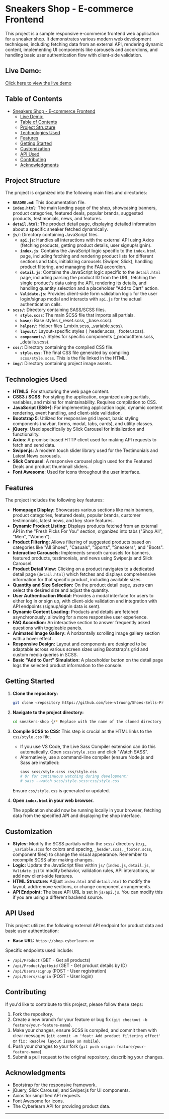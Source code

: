 # Sneakers Shop - E-commerce Frontend

This project is a sample responsive e-commerce frontend web application for a sneaker shop. It demonstrates various modern web development techniques, including fetching data from an external API, rendering dynamic content, implementing UI components like carousels and accordions, and handling basic user authentication flow with client-side validation.

## Live Demo:
[Click here to view the live demo](https://shoes-sells-project.vercel.app/) 

## Table of Contents

- [Sneakers Shop - E-commerce Frontend](#sneakers-shop---e-commerce-frontend)
  - [Live Demo:](#live-demo)
  - [Table of Contents](#table-of-contents)
  - [Project Structure](#project-structure)
  - [Technologies Used](#technologies-used)
  - [Features](#features)
  - [Getting Started](#getting-started)
  - [Customization](#customization)
  - [API Used](#api-used)
  - [Contributing](#contributing)
  - [Acknowledgments](#acknowledgments)

## Project Structure

The project is organized into the following main files and directories:

-   **`README.md`**: This documentation file.
-   **`index.html`**: The main landing page of the shop, showcasing banners, product categories, featured deals, popular brands, suggested products, testimonials, news, and features.
-   **`detail.html`**: The product detail page, displaying detailed information about a specific sneaker fetched dynamically.
-   **`js/`**: Directory containing JavaScript files.
    -   **`api.js`**: Handles all interactions with the external API using Axios (fetching products, getting product details, user signup/signin).
    -   **`index.js`**: Contains the JavaScript logic specific to the `index.html` page, including fetching and rendering product lists for different sections and tabs, initializing carousels (Swiper, Slick), handling product filtering, and managing the FAQ accordion.
    -   **`detail.js`**: Contains the JavaScript logic specific to the `detail.html` page, including parsing the product ID from the URL, fetching the single product's data using the API, rendering its details, and handling quantity selection and a placeholder "Add to Cart" action.
    -   **`Validate.js`**: Provides client-side form validation logic for the user login/signup modal and interacts with `api.js` for the actual authentication calls.
-   **`scss/`**: Directory containing SASS/SCSS files.
    -   **`style.scss`**: The main SCSS file that imports all partials.
    -   **`base/`**: Base styles (_reset.scss, _base.scss).
    -   **`helper/`**: Helper files (_mixin.scss, _variable.scss).
    -   **`layout/`**: Layout-specific styles (_header.scss, _footer.scss).
    -   **`components/`**: Styles for specific components (_productItem.scss, _details.scss).
-   **`css/`**: Directory containing the compiled CSS file.
    -   **`style.css`**: The final CSS file generated by compiling `scss/style.scss`. This is the file linked in the HTML.
-   **`img/`**: Directory containing project image assets.

## Technologies Used

-   **HTML5**: For structuring the web page content.
-   **CSS3 / SCSS**: For styling the application, organized using partials, variables, and mixins for maintainability. Requires compilation to CSS.
-   **JavaScript (ES6+)**: For implementing application logic, dynamic content rendering, event handling, and client-side validation.
-   **Bootstrap 5**: Utilized for responsive grid layout, basic styling components (navbar, forms, modal, tabs, cards), and utility classes.
-   **jQuery**: Used specifically by Slick Carousel for initialization and functionality.
-   **Axios**: A promise-based HTTP client used for making API requests to fetch and send data.
-   **Swiper.js**: A modern touch slider library used for the Testimonials and Latest News carousels.
-   **Slick Carousel**: A responsive carousel plugin used for the Featured Deals and product thumbnail sliders.
-   **Font Awesome**: Used for icons throughout the user interface.

## Features

The project includes the following key features:

-   **Homepage Display:** Showcases various sections like main banners, product categories, featured deals, popular brands, customer testimonials, latest news, and key store features.
-   **Dynamic Product Listing:** Displays products fetched from an external API in the "Fresh Picks For You" section, organized into tabs ("Shop All", "Men", "Women").
-   **Product Filtering:** Allows filtering of suggested products based on categories like "All Shoes", "Casuals", "Sports", "Sneakers", and "Boots".
-   **Interactive Carousels:** Implements smooth carousels for banners, featured products, testimonials, and news using Swiper.js and Slick Carousel.
-   **Product Detail View:** Clicking on a product navigates to a dedicated detail page (`detail.html`) which fetches and displays comprehensive information for that specific product, including available sizes.
-   **Quantity and Size Selection:** On the product detail page, users can select the desired size and adjust the quantity.
-   **User Authentication Modal:** Provides a modal interface for users to either log in or sign up, with client-side validation and integration with API endpoints (signup/signin data is sent).
-   **Dynamic Content Loading:** Products and details are fetched asynchronously, allowing for a more responsive user experience.
-   **FAQ Accordion:** An interactive section to answer frequently asked questions with toggleable panels.
-   **Animated Image Gallery:** A horizontally scrolling image gallery section with a hover effect.
-   **Responsive Design:** Layout and components are designed to be adaptable across various screen sizes using Bootstrap's grid and custom media queries in SCSS.
-   **Basic "Add to Cart" Simulation:** A placeholder button on the detail page logs the selected product information to the console.

## Getting Started

1.  **Clone the repository:**
    ```bash
    git clone <repository https://github.com/lee-vtruong/Shoes-Sells-Project.git> {/* Replace with your repository's clone URL */}
    ```
2.  **Navigate to the project directory:**
    ```bash
    cd sneakers-shop {/* Replace with the name of the cloned directory */}
    ```
3.  **Compile SCSS to CSS:** This step is crucial as the HTML links to the `css/style.css` file.
    *   If you use VS Code, the Live Sass Compiler extension can do this automatically. Open `scss/style.scss` and click "Watch SASS".
    *   Alternatively, use a command-line compiler (ensure Node.js and Sass are installed):
        ```bash
        sass scss/style.scss css/style.css
        # Or for continuous watching during development:
        # sass --watch scss/style.scss:css/style.css
        ```
    Ensure `css/style.css` is generated or updated.
4.  **Open `index.html` in your web browser.**

    The application should now be running locally in your browser, fetching data from the specified API and displaying the shop interface.

## Customization

-   **Styles:** Modify the SCSS partials within the `scss/` directory (e.g., `_variable.scss` for colors and spacing, `_header.scss`, `_footer.scss`, component files) to change the visual appearance. Remember to recompile SCSS after making changes.
-   **Logic:** Update the JavaScript files within `js/` (`index.js`, `detail.js`, `Validate.js`) to modify behavior, validation rules, API interactions, or add new client-side features.
-   **HTML Structure:** Adjust `index.html` and `detail.html` to modify the layout, add/remove sections, or change component arrangements.
-   **API Endpoint:** The base API URL is set in `js/api.js`. You can modify this if you are using a different backend source.

## API Used

This project utilizes the following external API endpoint for product data and basic user authentication:

-   **Base URL:** `https://shop.cyberlearn.vn`

Specific endpoints used include:
-   `/api/Product` (GET - Get all products)
-   `/api/Product/getbyid` (GET - Get product details by ID)
-   `/api/Users/signup` (POST - User registration)
-   `/api/Users/signin` (POST - User login)

## Contributing

If you'd like to contribute to this project, please follow these steps:

1.  Fork the repository.
2.  Create a new branch for your feature or bug fix (`git checkout -b feature/your-feature-name`).
3.  Make your changes, ensure SCSS is compiled, and commit them with clear messages (`git commit -m 'feat: Add product filtering effect'` or `fix: Resolve layout issue on mobile`).
4.  Push your changes to your fork (`git push origin feature/your-feature-name`).
5.  Submit a pull request to the original repository, describing your changes.

## Acknowledgments

-   Bootstrap for the responsive framework.
-   jQuery, Slick Carousel, and Swiper.js for UI components.
-   Axios for simplified API requests.
-   Font Awesome for icons.
-   The Cyberlearn API for providing product data.

---
